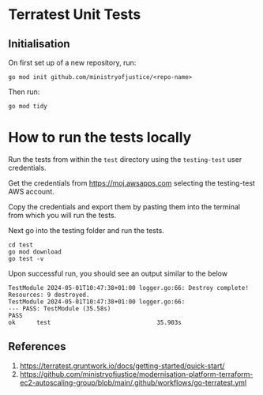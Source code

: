 # Terratest Unit Tests

## Initialisation

On first set up of a new repository, run:

```
go mod init github.com/ministryofjustice/<repo-name>
```

Then run:

```
go mod tidy
```

# How to run the tests locally

Run the tests from within the `test` directory using the `testing-test` user credentials.

Get the credentials from https://moj.awsapps.com selecting the testing-test AWS account.

Copy the credentials and export them by pasting them into the terminal from which you will run the tests.

Next go into the testing folder and run the tests.

```
cd test
go mod download
go test -v
```

Upon successful run, you should see an output similar to the below

```
TestModule 2024-05-01T10:47:38+01:00 logger.go:66: Destroy complete! Resources: 9 destroyed.
TestModule 2024-05-01T10:47:38+01:00 logger.go:66:
--- PASS: TestModule (35.58s)
PASS
ok  	test	                          35.903s
```

## References

1. https://terratest.gruntwork.io/docs/getting-started/quick-start/
2. https://github.com/ministryofjustice/modernisation-platform-terraform-ec2-autoscaling-group/blob/main/.github/workflows/go-terratest.yml